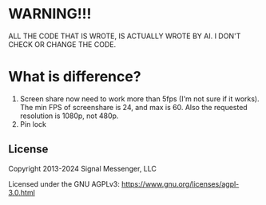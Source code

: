 <!-- Copyright 2014 Signal Messenger, LLC -->
<!-- SPDX-License-Identifier: AGPL-3.0-only -->
# WARNING!!!

ALL THE CODE THAT IS WROTE, IS ACTUALLY WROTE BY AI. I DON'T CHECK OR CHANGE THE CODE.

# What is difference?

1. Screen share now need to work more than 5fps (I'm not sure if it works). The min FPS of screenshare is 24, and max is 60. Also the requested resolution is 1080p, not 480p.
2. Pin lock

## License

Copyright 2013-2024 Signal Messenger, LLC

Licensed under the GNU AGPLv3: https://www.gnu.org/licenses/agpl-3.0.html
